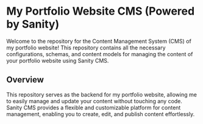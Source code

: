 # My Portfolio Website CMS (Powered by Sanity)

Welcome to the repository for the Content Management System (CMS) of my portfolio website! This repository contains all the necessary configurations, schemas, and content models for managing the content of your portfolio website using Sanity CMS.

## Overview

This repository serves as the backend for my portfolio website, allowing me to easily manage and update your content without touching any code. Sanity CMS provides a flexible and customizable platform for content management, enabling you to create, edit, and publish content effortlessly.
